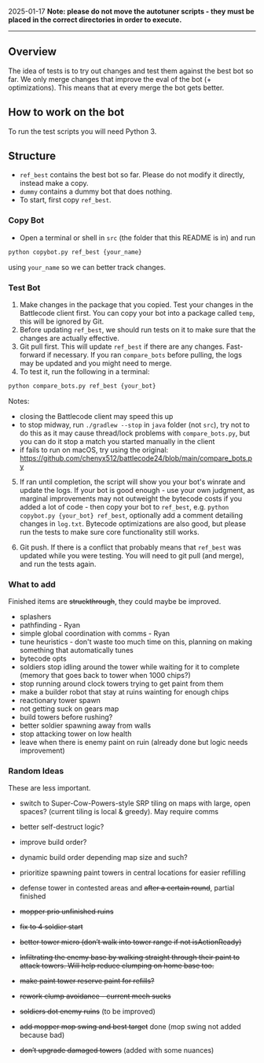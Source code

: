 2025-01-17 **Note: please do not move the autotuner scripts - they must be placed in the correct directories in order to execute.**

---

## Overview

The idea of tests is to try out changes and test them against the best bot so far. We only merge changes that improve the eval of the bot (+ optimizations). This means that at every merge the bot gets better.

## How to work on the bot

To run the test scripts you will need Python 3.

## Structure
* `ref_best` contains the best bot so far. Please do not modify it directly, instead make a copy.
* `dummy` contains a dummy bot that does nothing.
* To start, first copy `ref_best`.


### Copy Bot
* Open a terminal or shell in `src` (the folder that this README is in) and run
```sh
python copybot.py ref_best {your_name}
```
using `your_name` so we can better track changes.

### Test Bot
1. Make changes in the package that you copied. Test your changes in the Battlecode client first. You can copy your bot into a package called `temp`, this will be ignored by Git.
2. Before updating `ref_best`, we should run tests on it to make sure that the changes are actually effective.
3. Git pull first. This will update `ref_best` if there are any changes. Fast-forward if necessary. If you ran `compare_bots` before pulling, the logs may be updated and you might need to merge.
4. To test it, run the following in a terminal:
```sh
python compare_bots.py ref_best {your_bot}
```
Notes:
* closing the Battlecode client may speed this up
* to stop midway, run `./gradlew --stop` in `java` folder (not `src`), try not to do this as it may cause thread/lock problems with `compare_bots.py`, but you can do it stop a match you started manually in the client
* if fails to run on macOS, try using the original: https://github.com/chenyx512/battlecode24/blob/main/compare_bots.py


5. If ran until completion, the script will show you your bot's winrate and update the logs. If your bot is good enough - use your own judgment, as marginal improvements may not outweight the bytecode costs if you added a lot of code - then copy your bot to `ref_best`, e.g. `python copybot.py {your_bot} ref_best`, optionally add a comment detailing changes in `log.txt`. Bytecode optimizations are also good, but please run the tests to make sure core functionality still works.

6. Git push. If there is a conflict that probably means that `ref_best` was updated while you were testing. You will need to git pull (and merge), and run the tests again.


### What to add

Finished items are ~~struckthrough~~, they could maybe be improved.

* splashers
* pathfinding - Ryan
* simple global coordination with comms - Ryan
* tune heuristics - don't waste too much time on this, planning on making something that automatically tunes
* bytecode opts
* soldiers stop idling around the tower while waiting for it to complete (memory that goes back to tower when 1000 chips?)
* stop running around clock towers trying to get paint from them
* make a builder robot that stay at ruins wainting for enough chips
* reactionary tower spawn
* not getting suck on gears map
* build towers before rushing?
* better soldier spawning away from walls
* stop attacking tower on low health
* leave when there is enemy paint on ruin (already done but logic needs improvement)


### Random Ideas

These are less important.

* switch to Super-Cow-Powers-style SRP tiling on maps with large, open spaces? (current tiling is local & greedy). May require comms
* better self-destruct logic?
* improve build order?
* dynamic build order depending map size and such?


* prioritize spawning paint towers in central locations for easier refilling

* defense tower in contested areas and ~~after a certain round~~, partial finished
* ~~mopper prio unfinished ruins~~
* ~~fix to 4 soldier start~~
* ~~better tower micro (don’t walk into tower range if not isActionReady)~~
* ~~Infiltrating the enemy base by walking straight through their paint to attack towers. Will help reduce clumping on home base too.~~
* ~~make paint tower reserve paint for refills?~~
* ~~rework clump avoidance - current mech sucks~~
* ~~soldiers dot enemy ruins~~ (to be improved)
* ~~add mopper mop swing and best target~~ done (mop swing not added because bad)
* ~~don’t upgrade damaged towers~~ (added with some nuances)

